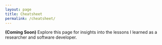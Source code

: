 ```yaml
---
layout: page
title: Cheatsheet
permalink: /cheatsheet/
---
```


__(Coming Soon)__ Explore this page for insights into the lessons I learned as a researcher and software developer.
